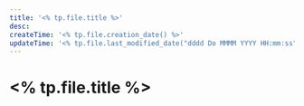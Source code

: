 ```yaml
---
title: '<% tp.file.title %>'
desc: 
createTime: '<% tp.file.creation_date() %>'
updateTime: '<% tp.file.last_modified_date("dddd Do MMMM YYYY HH:mm:ss") %>'
---
```


# <% tp.file.title %>

